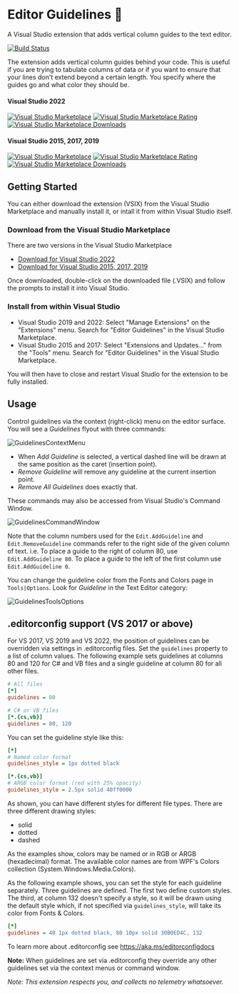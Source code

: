 # Editor Guidelines 🌺
A Visual Studio extension that adds vertical column guides to the text editor.

[![Build Status](https://github.com/pharring/EditorGuidelines/actions/workflows/CI.yml/badge.svg)](https://github.com/pharring/EditorGuidelines/actions/workflows/CI.yml)

The extension adds vertical column guides behind your code. This is useful if you are trying to tabulate columns of data or if you want to ensure that your lines don't extend beyond a certain length. You specify where the guides go and what color they should be.

#### Visual Studio 2022
[![Visual Studio Marketplace](https://vsmarketplacebadges.dev/version-short/PaulHarrington.EditorGuidelinesPreview.svg)](https://marketplace.visualstudio.com/items?itemName=PaulHarrington.EditorGuidelinesPreview)
[![Visual Studio Marketplace Rating](https://vsmarketplacebadges.dev/rating-star/PaulHarrington.EditorGuidelinesPreview.svg)](https://marketplace.visualstudio.com/items?itemName=PaulHarrington.EditorGuidelinesPreview)
[![Visual Studio Marketplace Downloads](https://vsmarketplacebadges.dev/downloads-short/PaulHarrington.EditorGuidelinesPreview.svg)](https://marketplace.visualstudio.com/items?itemName=PaulHarrington.EditorGuidelinesPreview)

#### Visual Studio 2015, 2017, 2019
[![Visual Studio Marketplace](https://vsmarketplacebadges.dev/version-short/PaulHarrington.EditorGuidelines.svg)](https://marketplace.visualstudio.com/items?itemName=PaulHarrington.EditorGuidelines)
[![Visual Studio Marketplace Rating](https://vsmarketplacebadges.dev/rating-star/PaulHarrington.EditorGuidelines.svg)](https://marketplace.visualstudio.com/items?itemName=PaulHarrington.EditorGuidelines)
[![Visual Studio Marketplace Downloads](https://vsmarketplacebadges.dev/downloads-short/PaulHarrington.EditorGuidelines.svg)](https://marketplace.visualstudio.com/items?itemName=PaulHarrington.EditorGuidelines)

## Getting Started

You can either download the extension (VSIX) from the Visual Studio Marketplace and manually install it, or intall it from within Visual Studio itself.

### Download from the Visual Studio Marketplace
There are two versions in the Visual Studio Marketplace
- [Download for Visual Studio 2022](https://marketplace.visualstudio.com/items?itemName=PaulHarrington.EditorGuidelinesPreview)
- [Download for Visual Studio 2015, 2017, 2019](https://marketplace.visualstudio.com/items?itemName=PaulHarrington.EditorGuidelines)

Once downloaded, double-click on the downloaded file (.VSIX) and follow the prompts to install it into Visual Studio.

### Install from within Visual Studio
- Visual Studio 2019 and 2022: Select "Manage Extensions" on the "Extensions" menu. Search for "Editor Guidelines" in the Visual Studio Marketplace.
- Visual Studio 2015 and 2017: Select "Extensions and Updates..." from the "Tools" menu. Search for "Editor Guidelines" in the Visual Studio Marketplace.

You will then have to close and restart Visual Studio for the extension to be fully installed.
  
## Usage
Control guidelines via the context (right-click) menu on the editor surface. You will see a *Guidelines* flyout with three commands:

![GuidelinesContextMenu](marketplace/images/ContextMenu.png)

* When *Add Guideline* is selected, a vertical dashed line will be drawn at the same position as the caret (insertion point).
* *Remove Guideline* will remove any guideline at the current insertion point.
* *Remove All Guidelines* does exactly that.

These commands may also be accessed from Visual Studio's Command Window.

![GuidelinesCommandWindow](marketplace/images/CommandWindow.png)

Note that the column numbers used for the `Edit.AddGuideline` and `Edit.RemoveGuideline` commands refer to the right side of the given column of text.
i.e. To place a guide to the right of column 80, use `Edit.AddGuideline 80`. To place a guide to the left of the first column use `Edit.AddGuideline 0`.

You can change the guideline color from the Fonts and Colors page in `Tools|Options`. Look for *Guideline* in the Text Editor category:

![GuidelinesToolsOptions](marketplace/images/FontsAndColors.png)

## .editorconfig support (VS 2017 or above)
For VS 2017, VS 2019 and VS 2022, the position of guidelines can be overridden via settings in .editorconfig files.
Set the `guidelines` property to a list of column values. The following example sets guidelines at columns 80 and 120 for C# and VB files and a single guideline at column 80 for all other files.

```ini
# All files
[*]
guidelines = 80

# C# or VB files
[*.{cs,vb}]
guidelines = 80, 120
```

You can set the guideline style like this:
```ini
[*]
# Named color format
guidelines_style = 1px dotted black

[*.{cs,vb}]
# ARGB color format (red with 25% opacity)
guidelines_style = 2.5px solid 40ff0000
```
As shown, you can have different styles for different file types. There are three different drawing styles:
- solid
- dotted
- dashed

As the examples show, colors may be named or in RGB or ARGB (hexadecimal) format. The available color names are from WPF's Colors collection (System.Windows.Media.Colors).

As the following example shows, you can set the style for each guideline separately. Three guidelines are defined. The first two define custom styles. The third, at column 132 doesn't specify a style, so it will be drawn using the default style which, if not specified via `guidelines_style`, will take its color from Fonts & Colors.

```ini
[*]
guidelines = 40 1px dotted black, 80 10px solid 30B0ED4C, 132
```

To learn more about .editorconfig see https://aka.ms/editorconfigdocs

**Note:** When guidelines are set via .editorconfig they override any other guidelines set via the context menus or command window.

_Note: This extension respects you, and collects no telemetry whatsoever._
